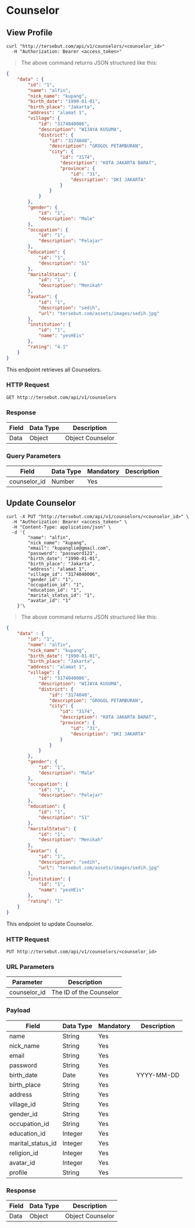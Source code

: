 
# Counselor

## View Profile

```shell
curl "http://tersebut.com/api/v1/counselors/<counselor_id>"
  -H "Authorization: Bearer <access_token>"
```

> The above command returns JSON structured like this:

```json
{
	"data" : {
        "id": "1",
		"name": "alfin",
        "nick_name": "kupang",
		"birth_date": "1990-01-01",
		"birth_place": "Jakarta",
		"address": "alamat 1",
		"village": {
			"id": "3174040006",
			"description": "WIJAYA KUSUMA",
			"district": {
				"id": "3174040",
				"description": "GROGOL PETAMBURAN",
				"city": {
					"id": "3174",
					"description": "KOTA JAKARTA BARAT",
					"province": {
						"id": "31",
						"description": "DKI JAKARTA"
					}
				}
			}
		},
		"gender": {
			"id": "1",
			"description": "Male"
		},
		"occupation": {
			"id": "1",
			"description": "Pelajar"
		},
		"education": {
			"id": "1",
			"description": "S1"
		},
		"maritalStatus": {
			"id": "1",
			"description": "Menikah"
		},
		"avatar": {
			"id": "1",
			"description": "sedih",
			"url": "tersebut.com/assets/images/sedih.jpg"
		},
		"institution": {
			"id": "1",
			"name": "yesHEis"
		},
		"rating": "4.1"
	}
}
```

This endpoint retrieves all Counselors.

### HTTP Request

`GET http://tersebut.com/api/v1/counselors`



### Response

Field | Data Type | Description
--------- | ------- | -----------
Data | Object | Object Counselor



### Query Parameters

Field | Data Type | Mandatory | Description
--------- | ------- | -------- | -----------
counselor_id | Number | Yes |




## Update Counselor


```shell
curl -X PUT "http://tersebut.com/api/v1/counselors/<counselor_id>" \
  -H "Authorization: Bearer <access_token>" \
  -H "Content-Type: application/json" \ 
  -d '{
		"name": "alfin",
        "nick_name": "kupang",
		"email": "kupanglie@gmail.com",
		"password": "password123",
		"birth_date": "1990-01-01",
		"birth_place": "Jakarta",
		"address": "alamat 1",
		"village_id": "3174040006",
		"gender_id": "1",
		"occupation_id": "1",
		"education_id": "1",
		"marital_status_id": "1",
		"avatar_id": "1"
  	}'\
```


> The above command returns JSON structured like this:

```json
{
	"data" : {
		"id": "1",
		"name": "alfin",
		"nick_name": "kupang",
		"birth_date": "1990-01-01",
		"birth_place": "Jakarta",
		"address": "alamat 1",
		"village": {
			"id": "3174040006",
			"description": "WIJAYA KUSUMA",
			"district": {
				"id": "3174040",
				"description": "GROGOL PETAMBURAN",
				"city": {
					"id": "3174",
					"description": "KOTA JAKARTA BARAT",
					"province": {
						"id": "31",
						"description": "DKI JAKARTA"
					}
				}
			}
		},
		"gender": {
			"id": "1",
			"description": "Male"
		},
		"occupation": {
			"id": "1",
			"description": "Pelajar"
		},
		"education": {
			"id": "1",
			"description": "S1"
		},
		"maritalStatus": {
			"id": "1",
			"description": "Menikah"
		},
		"avatar": {
			"id": "1",
			"description": "sedih",
			"url": "tersebut.com/assets/images/sedih.jpg"
		},
		"institution": {
			"id": "1",
			"name": "yesHEis"
		},
		"rating": "1"
	}
}
```

This endpoint to update Counselor.

### HTTP Request

`PUT http://tersebut.com/api/v1/counselors/<counselor_id>`


### URL Parameters

Parameter | Description
--------- | -----------
counselor_id | The ID of the Counselor



### Payload

Field | Data Type | Mandatory | Description
--------- | ------- | -------- | -----------
name | String | Yes | 
nick_name | String | Yes | 
email | String | Yes | 
password | String | Yes | 
birth_date | Date | Yes | YYYY-MM-DD
birth_place | String | Yes | 
address | String | Yes | 
village_id | String | Yes |
gender_id | String | Yes | 
occupation_id | String | Yes |
education_id | Integer | Yes | 
marital_status_id | Integer | Yes | 
religion_id | Integer | Yes |
avatar_id | Integer | Yes |
profile | String | Yes |


### Response

Field | Data Type | Description
--------- | ------- | -----------
Data | Object | Object Counselor

